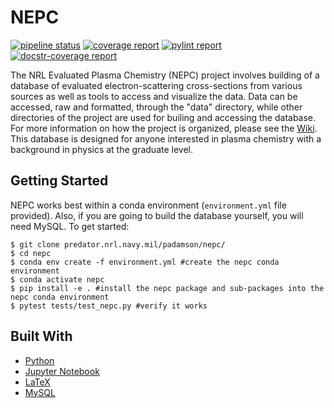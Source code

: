 # NEPC

[![pipeline status](http://predator.nrl.navy.mil/padamson/nepc/badges/master/pipeline.svg)](http://predator.nrl.navy.mil/padamson/nepc/commits/master)
[![coverage report](http://predator.nrl.navy.mil/padamson/nepc/badges/master/coverage.svg)](http://predator.nrl.navy.mil/padamson/nepc/commits/master)
[![pylint report](http://predator.nrl.navy.mil/padamson/nepc/-/jobs/artifacts/master/raw/public/pylint.svg?job=pylint)](http://predator.nrl.navy.mil/padamson/nepc/commits/master)
[![docstr-coverage report](http://predator.nrl.navy.mil/padamson/nepc/-/jobs/artifacts/master/raw/public/docstr_coverage.svg?job=sphinx)](http://predator.nrl.navy.mil/padamson/nepc/commits/master)

The NRL Evaluated Plasma Chemistry (NEPC) project involves building of a 
database of evaluated electron-scattering cross-sections from various sources as well as 
tools to access and visualize the data. Data can be accessed, raw and formatted, through the 
"data" directory, while other directories of the project are used for builing and accessing 
the database. For more information on how the project is organized, please see the 
[Wiki](http://predator.nrl.navy.mil/padamson/nepc/wikis/home). This database is designed 
for anyone interested in plasma chemistry with a background in physics at the graduate level.

## Getting Started

NEPC works best within a conda environment (`environment.yml` file provided). Also, if you are going to build the
database yourself, you will need MySQL. To get started:

```console
$ git clone predator.nrl.navy.mil/padamson/nepc/
$ cd nepc
$ conda env create -f environment.yml #create the nepc conda environment 
$ conda activate nepc
$ pip install -e . #install the nepc package and sub-packages into the nepc conda environment
$ pytest tests/test_nepc.py #verify it works
```

## Built With

*  [Python](https://www.python.org/) 
*  [Jupyter Notebook](https://jupyter.org/)
*  [LaTeX](https://www.latex-project.org/)
*  [MySQL](https://www.mysql.com/)
